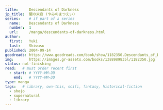 ```yaml
---
title:     Descendants of Darkness
jp_title:  闇の末裔 (やみのまつえい)
series:    # if part of a series
  name:    Descendants of Darkness
  number:  1
  url:     /manga/descendants-of-darkness.html
author: 
  first:   Yuki
  last:    Shiwasu
published: 2004-09-14 
goodreads: https://www.goodreads.com/book/show/1182350.Descendants_of_Darkness_Volume_1
img:       https://images.gr-assets.com/books/1388989835l/1182350.jpg
status: not-finishing
read:   # must order recent first
  - start: # YYYY-MM-DD 
    end:   # YYYY-MM-DD
type: manga
tags:   # library, own-this, scifi, fantasy, historical-fiction
  - shojo
  - supernatural
  - library
---
```





